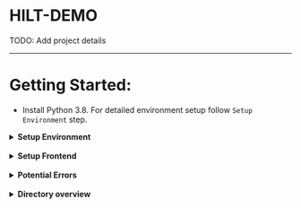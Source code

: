 # HILT-DEMO

TODO: Add project details

---

# Getting Started:

- Install Python 3.8. For detailed environment setup follow `Setup Environment` step.

<details>
<summary><b>Setup Environment</b></summary>
<p>
Note: All paths are relative to being just outside the `HILT-DEMO` directory. Please adjust paths accordingly.

1. Please install Python3.8 (if you use `conda` you can ignore this step and setup accordingly)
2. Open a new terminal window after installing the above
3. Clone this repo: `git clone https://github.com/danny911kr/HILT-demo.git`
4. Create a virtual environment using:
    - anaconda: `conda create -n hilt-demo python=3.8`
    - virtualenv:
        1. `python3.8 -m pip install virtualenv`
        2. `python3.8 -m venv hilt-demo`

5. Activate your environment:

    - anaconda: `conda activate hilt-demo`
    - virtualenv: `source hilt-demo/bin/activate`

</p>
  </details>
  <br/>

<details>
<summary><b>Setup Frontend</b></summary>
<p>

- Follow Django annotation backend installation instructions [here](annotation_backend/README.md)
- Follow Vue.js frontend installation instructions [here](frontend/README.md)

</p>
</details>
<br/>

<details>
<summary><b>Potential Errors</b></summary>
<p>

- Wrong version of python is being used.
    - To check: if you're getting installation errors, it could be that your machine is running the wrong version of
      python and/or installed packages. To check run `which python` and make sure the returned folder is the path to
      the `leanlife` virtual environment folder. To check that python is looking in the right places check this
      example [here](https://bic-berkeley.github.io/psych-214-fall-2016/sys_path.html#python-looks-for-modules-in-sys-path)
      . Again the path should be the site-packages folder in your `leanlife` virtual environment
    - To Fix: Re-create virtual environment: - `deactivate leanlife` - `rm -rf leanlife` - make sure no other
      virtualenvs are running - open up terminal/command prompt and see if there are paranthesis at the start of each
      line, ex: `(base) user@...` - if this is the case deactivate that environment: `deactivate environment-name`, in
      the above example it would be `deactivate base` - Go to step 4 of installation instructions

</p>
</details>
<br/>

<details>
<summary><b>Directory overview</b></summary>
<p>

- `annotation_backend/`
    - `annotation_backend/` - django application
    - `dist` - vue static files
    - `hilt_annotation/` - django application
    - `sample_data/` - sample datasets for testing
- `frontend/` - Vue.js frontend project directory

</p>
</details>
<br/>
